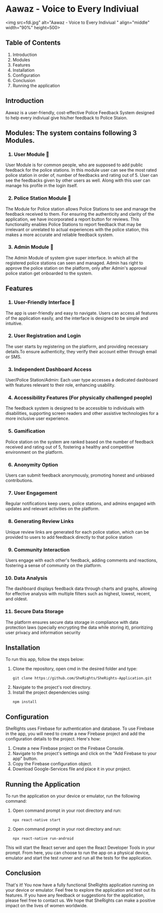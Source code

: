 # Aawaz - Voice to Every Indiviual 


<img src=fdi.jpg" alt="Aawaz - Voice to Every Indiviual " align="middle" width="90%" height=500>


## Table of Contents
<ol>
<li>Introduction</li>
<li>Modules</li>
<li>Features</li>
<li>Installation</li>
<li>Configuration</li>
<li>Conclusion</li>
<li>Running the application</li>
</ol>

## Introduction
Aawaz is a  user-friendly, cost-effective Police Feedback System designed to help every indiviual give his/her feedback to Police Staion.  

## Modules: The system contains following 3 Modules. 

### <ol> <li> User Module 👤 </li> </ol> 
User Module is for common people, who are supposed to add public feedback for the police stations. In this module user can see the most rated police station in order of, number of feedbacks and rating out of 5. User can see the feedbacks given by other users as well. Along with this user can manage his profile in the login itself. 


### <ol start=2> <li> Police Station Module 🚨 </li> </ol> 
The Module for Police station allows Police Stations to see and manage the feedback received to them. For ensuring the authenticity and clarity of the application, we have incorporated a report button for reviews. This functionality enables Police Stations to report feedback that may be irrelevant or unrelated to actual experiences with the police station, this makes a more accurate and reliable feedback system. 

<!--
<p align="left">
<img src="question.jpeg" alt="Logo" width="190" height="350">
<img src="severity.jpg" alt="Logo" width="190" height="350">
</p> -->

### <ol start=3> <li> Admin Module 📝 </li> </ol> 
The Admin Module of system give super interface. In which all the registered police stations can seen and managed. Admin has right to approve the police station on the platform, only after Admin's approval police station get onboarded to the system.

## Features

### <ol> <li>User-Friendly Interface 📱 </li> </ol> 
The app is user-friendly and easy to navigate. Users can access all features of the application easily, and the interface is designed to be simple and intuitive.

### <ol start=2> <li>User Registration and Login </li> </ol> 
The user starts by registering on the platform, and providing necessary details.To ensure authenticity, they verify their account either through email or SMS.

### <ol start=3> <li>Independent Dashboard Access  </li> </ol> 
User/Police Station/Admin: Each user type accesses a dedicated dashboard with features relevant to their role, enhancing usability.

### <ol start=4><li>Accessibility Features (For physically challenged people) </li> </ol> 
The feedback system is designed to be accessible to individuals with disabilities, supporting screen readers and other assistive technologies for a more
inclusive user experience.

### <ol start=5> <li>Gamification</li> </ol> 
Police station on the system are ranked based on the number of feedback received and rating out of 5, fostering a healthy and competitive environment on the platform.

### <ol start=6> <li>Anonymity Option </li> </ol> 
Users can submit feedback anonymously, promoting honest and unbiased contributions.

### <ol start=7> <li>User Engagement </li> </ol> 
Regular notifications keep users, police stations, and admins engaged with updates and relevant activities on the platform.

### <ol start=8> <li>Generating Review Links</li> </ol> 
Unique review links are generated for each police station, which can be provided to users to add feedback directly to that police station

### <ol start=9> <li>Community Interaction </li> </ol> 
Users engage with each other's feedback, adding comments and reactions, fostering a sense of community on the platform.

### <ol start=10> <li>Data Analysis  </li> </ol> 
The dashboard displays feedback data through charts and graphs, allowing for effective analysis with multiple filters such as highest, lowest, recent, and oldest.

### <ol start=11> <li>Secure Data Storage </li> </ol> 
The platform ensures secure data storage in compliance with data protection laws (specially encrypting the data while storing it), prioritizing user privacy and
information security



## Installation
To run this app, follow the steps below:
<ol>
<li>Clone the repository, open cmd in the desired folder and type:</li>

```
git clone https://github.com/SheRights/SheRights-Application.git
```

<li>Navigate to the project's root directory.</li>
<li>Install the project dependencies using:</li>

```
npm install
```

</ol>

## Configuration
SheRights uses Firebase for authentication and database. To use Firebase in the app, you will need to create a new Firebase project and add the configuration details to the project. Here's how:
<ol>
<li>Create a new Firebase project on the Firebase Console.</li>
<li>Navigate to the project's settings and click on the "Add Firebase to your app" button.</li>
<li>Copy the Firebase configuration object.</li>
<li>Download Google-Services file and place it in your project.</li>
</ol>

## Running the Application
To run the application on your device or emulator, run the following command:
<ol>
<li>Open command prompt in your root directory and run:</li>

```
npx react-native start
```

<li>Open command prompt in your root directory and run:</li>

```
npx react-native run-android
```

</ol>
This will start the React server and open the React Developer Tools in your prompt. From here, you can choose to run the app on a physical device, emulator and start the test runner and run all the tests for the application.

## Conclusion
That's it! You now have a fully functional SheRights application running on your device or emulator. Feel free to explore the application and test out its features. If you have any feedback or suggestions for the application, please feel free to contact us. We hope that SheRights can make a positive impact on the lives of women worldwide.

